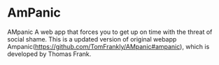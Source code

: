 # AmPanic
AMpanic A web app that forces you to get up on time with the threat of social shame.
This is a updated version of original webapp Ampanic(https://github.com/TomFrankly/AMpanic#ampanic),
which is developed by Thomas Frank.
